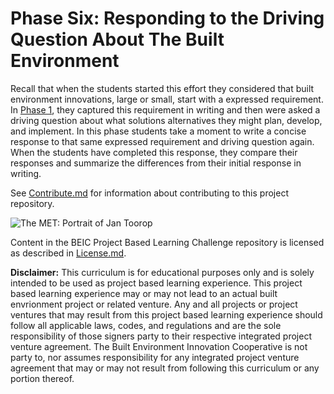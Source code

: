 # Phase Six: Responding to the Driving Question About The Built Environment

Recall that when the students started this effort they considered that built environment innovations, large or small, start with a expressed requirement. In [Phase 1](https://github.com/BEICBIM/BEICPBLChallenge/blob/master/Phase1/TOC.md), they captured this requirement in writing and then were asked a driving question about what solutions alternatives they might plan, develop, and implement.  In this phase students take a moment to write a concise response to that same expressed requirement and driving question again.  When the students have completed this response, they compare their responses and summarize the differences from their initial response in writing.

See [Contribute.md](https://github.com/BEICBIM/BEICPBLChallenge/blob/master/Contribute.md) for information about contributing to this project repository.

![The MET: Portrait of Jan Toorop](http://images.metmuseum.org/CRDImages/ma/original/dp147573.jpg)

Content in the BEIC Project Based Learning Challenge repository is licensed as described in [License.md](https://github.com/BEICBIM/BEICPBLChallenge/blob/master/License.md).

**Disclaimer:** This curriculum is for educational purposes only and is solely intended to be used as project based learning experience.  This project based learning experience may or may not lead to an actual built envrionment project or related venture.   Any and all projects or project ventures that may result from this project based learning experience should follow all applicable laws, codes, and regulations and are the sole responsibility of those signers party to their respective integrated project venture agreement.  The Built Environment Innovation Cooperative is not party to, nor assumes responsibility for any integrated project venture agreement that may or may not result from following this curriculum or any portion thereof.
